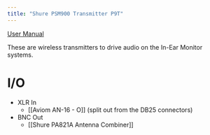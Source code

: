 ```yaml
---
title: "Shure PSM900 Transmitter P9T"
---
```


[User Manual](PSM900_guide_en-US.pdf)

These are wireless transmitters to drive audio on the In-Ear Monitor systems.
# I/O
- XLR In
	- [[Aviom AN-16 - O]] (split out from the DB25 connectors)
- BNC Out
	- [[Shure PA821A Antenna Combiner]]